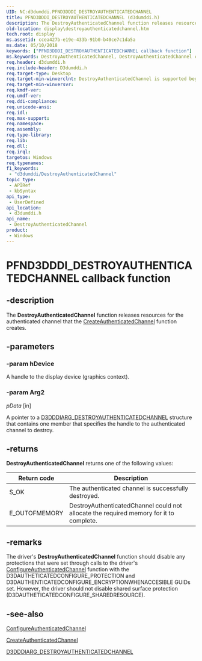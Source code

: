 ```yaml
---
UID: NC:d3dumddi.PFND3DDDI_DESTROYAUTHENTICATEDCHANNEL
title: PFND3DDDI_DESTROYAUTHENTICATEDCHANNEL (d3dumddi.h)
description: The DestroyAuthenticatedChannel function releases resources for the authenticated channel that the CreateAuthenticatedChannel function creates.
old-location: display\destroyauthenticatedchannel.htm
tech.root: display
ms.assetid: ccea427b-e19e-433b-91b0-b40ce7c1da5a
ms.date: 05/10/2018
keywords: ["PFND3DDDI_DESTROYAUTHENTICATEDCHANNEL callback function"]
ms.keywords: DestroyAuthenticatedChannel, DestroyAuthenticatedChannel callback function [Display Devices], PFND3DDDI_DESTROYAUTHENTICATEDCHANNEL, PFND3DDDI_DESTROYAUTHENTICATEDCHANNEL callback, UserModeDisplayDriver_Functions_94df7fa0-966d-45e3-81b7-bae1f6ebac64.xml, d3dumddi/DestroyAuthenticatedChannel, display.destroyauthenticatedchannel
req.header: d3dumddi.h
req.include-header: D3dumddi.h
req.target-type: Desktop
req.target-min-winverclnt: DestroyAuthenticatedChannel is supported beginning with the Windows 7 operating system.
req.target-min-winversvr: 
req.kmdf-ver: 
req.umdf-ver: 
req.ddi-compliance: 
req.unicode-ansi: 
req.idl: 
req.max-support: 
req.namespace: 
req.assembly: 
req.type-library: 
req.lib: 
req.dll: 
req.irql: 
targetos: Windows
req.typenames: 
f1_keywords:
 - "d3dumddi/DestroyAuthenticatedChannel"
topic_type:
 - APIRef
 - kbSyntax
api_type:
 - UserDefined
api_location:
 - d3dumddi.h
api_name:
 - DestroyAuthenticatedChannel
product:
 - Windows
---
```


# PFND3DDDI_DESTROYAUTHENTICATEDCHANNEL callback function

## -description

The <b>DestroyAuthenticatedChannel</b> function releases resources for the authenticated channel that the <a href="https://docs.microsoft.com/windows-hardware/drivers/ddi/d3dumddi/nc-d3dumddi-pfnd3dddi_createauthenticatedchannel">CreateAuthenticatedChannel</a> function creates.

## -parameters

### -param hDevice

A handle to the display device (graphics context).

### -param Arg2

*pData* [in]

A pointer to a <a href="https://docs.microsoft.com/windows-hardware/drivers/ddi/d3dumddi/ns-d3dumddi-_d3dddiarg_destroyauthenicatedchannel">D3DDDIARG_DESTROYAUTHENTICATEDCHANNEL</a> structure that contains one member that specifies the handle to the authenticated channel to destroy.

## -returns

<b>DestroyAuthenticatedChannel</b> returns one of the following values:

|Return code|Description|
|--- |--- |
|S_OK|The authenticated channel is successfully destroyed.|
|E_OUTOFMEMORY|DestroyAuthenticatedChannel could not allocate the required memory for it to complete.|

## -remarks

The driver's <b>DestroyAuthenticatedChannel</b> function should disable any protections that were set through calls to the driver's <a href="https://docs.microsoft.com/windows-hardware/drivers/ddi/d3dumddi/nc-d3dumddi-pfnd3dddi_configureauthenicatedchannel">ConfigureAuthenticatedChannel</a> function with the D3DAUTHETICATEDCONFIGURE_PROTECTION and D3DAUTHENTICATEDCONFIGURE_ENCRYPTIONWHENACCESIBLE GUIDs set. However, the driver should not disable shared surface protection (D3DAUTHETICATEDCONFIGURE_SHAREDRESOURCE).

## -see-also

<a href="https://docs.microsoft.com/windows-hardware/drivers/ddi/d3dumddi/nc-d3dumddi-pfnd3dddi_configureauthenicatedchannel">ConfigureAuthenticatedChannel</a>



<a href="https://docs.microsoft.com/windows-hardware/drivers/ddi/d3dumddi/nc-d3dumddi-pfnd3dddi_createauthenticatedchannel">CreateAuthenticatedChannel</a>



<a href="https://docs.microsoft.com/windows-hardware/drivers/ddi/d3dumddi/ns-d3dumddi-_d3dddiarg_destroyauthenicatedchannel">D3DDDIARG_DESTROYAUTHENTICATEDCHANNEL</a>

